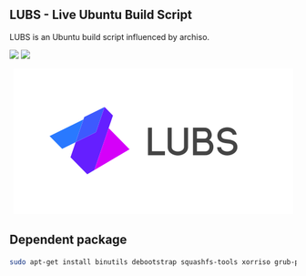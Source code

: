 ## LUBS - Live Ubuntu Build Script
<p>LUBS is an Ubuntu build script influenced by archiso.</p>
<p>
	<a href="https://travis-ci.org/github/FascodeNet/LUBS"><img src="https://img.shields.io/travis/FascodeNet/LUBS"></a>
	<a href="https://fascode.net/en/projects/softwares/lubs/"><img src="https://img.shields.io/badge/Maintained%3F-Yes-green"></a>
</p>
<p align="center">
	<img src="/images/logo/color/LUBS-V1_Logo-Compact_Colored-256px.png" alt="AlterLinux logo">
</p>

## Dependent package

```bash
sudo apt-get install binutils debootstrap squashfs-tools xorriso grub-pc-bin grub-efi-amd64-bin mtools
```
